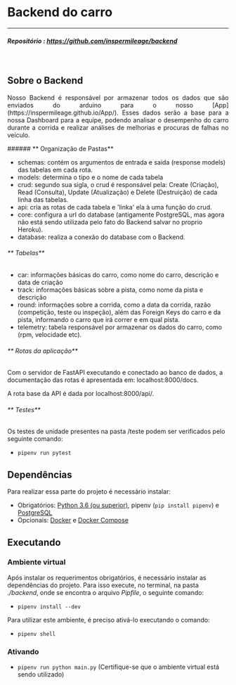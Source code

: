 # Backend do carro
<hr> 



##### **Repositório** : <https://github.com/inspermileage/backend>

<br>

## Sobre o Backend

<p align="justify">  Nosso Backend é responsável por armazenar todos os dados que são enviados do arduino para o nosso [App](https://inspermileage.github.io/App/). Esses dados serão a base para a nossa Dashboard para a equipe, podendo analisar o desempenho do carro durante a corrida e realizar análises de melhorias e procuras de falhas no veículo. 
</p>
###### ** Organização de Pastas**


- schemas: contém os argumentos de entrada e saida (response models) das tabelas em cada rota.
- models: determina o tipo e o nome de cada tabela
- crud: segundo sua sigla, o crud é responsável pela: Create (Criação), Read (Consulta), Update (Atualização) e Delete (Destruição) de cada linha das tabelas.
- api: cria as rotas de cada tabela e 'linka' ela à uma função do crud.
- core: configura a url do database (antigamente PostgreSQL, mas agora não está sendo utilizada pelo fato do Backend salvar no proprio Heroku).
- database: realiza a conexão do database com o Backend.

###### ** Tabelas**

- car: informações básicas do carro, como nome do carro, descrição e data de criação
- track: informações básicas sobre a pista, como nome da pista e descrição
- round: informações sobre a corrida, como a data da corrida, razão (competição, teste ou inspeção), além das Foreign Keys do carro e da pista, informando o carro que irá correr e em qual pista.
- telemetry: tabela responsável por armazenar os dados do carro, como (rpm, velocidade etc).

###### ** Rotas da aplicação**
Com o servidor de FastAPI executando e conectado ao banco de dados, a documentação das rotas é apresentada em: localhost:8000/docs.

A rota base da API é dada por localhost:8000/api/.

###### ** Testes**
Os testes de unidade presentes na pasta /teste podem ser verificados pelo seguinte comando:

- `pipenv run pytest` 

## Dependências

Para realizar essa parte do projeto é necessário instalar:

- Obrigatórios: [Python 3.6 (ou superior)](https://www.python.org/downloads/), pipenv
 (`pip install pipenv`) e [PostgreSQL](https://www.postgresql.org/download/)
- Opcionais: [Docker](https://www.docker.com/products/docker-desktop) e 
[Docker Compose](https://docs.docker.com/compose/install/)


## Executando

### Ambiente virtual
Após instalar os requerimentos obrigatórios, é necessário instalar as dependências do projeto. Para isso execute, no terminal, na pasta *./backend*, onde se 
encontra o arquivo *Pipfile*, o seguinte comando: 
- `pipenv install --dev`

Para utilizar este ambiente, é preciso ativá-lo executando o comando:
- `pipenv shell`

### Ativando
- `pipenv run python main.py` (Certifique-se que o ambiente virtual está sendo utilizado)